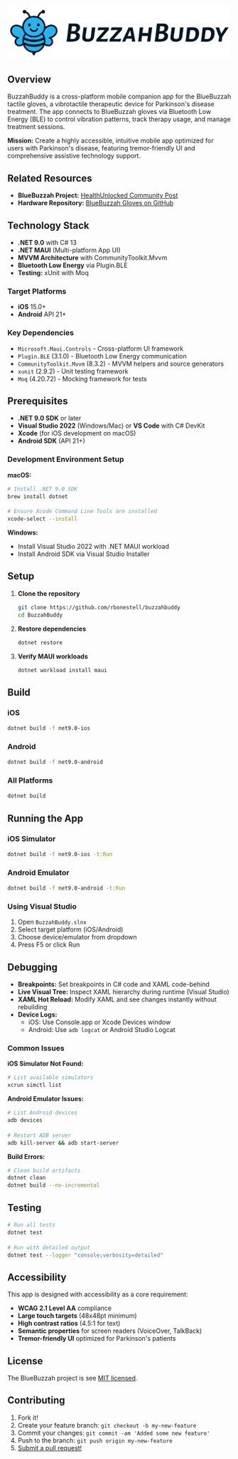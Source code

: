 ![BuzzahBuddy](readme-logo.svg)

## Overview

BuzzahBuddy is a cross-platform mobile companion app for the BlueBuzzah tactile gloves, a vibrotactile therapeutic device for Parkinson's disease treatment. The app connects to BlueBuzzah gloves via Bluetooth Low Energy (BLE) to control vibration patterns, track therapy usage, and manage treatment sessions.

**Mission:** Create a highly accessible, intuitive mobile app optimized for users with Parkinson's disease, featuring tremor-friendly UI and comprehensive assistive technology support.

## Related Resources

- **BlueBuzzah Project:** [HealthUnlocked Community Post](https://healthunlocked.com/cure-parkinsons/posts/151962393/the-blue-buzzah-a-new-wireless-diy-vibrotactile-glove)
- **Hardware Repository:** [BlueBuzzah Gloves on GitHub](https://github.com/PWPInnovator898/BlueBuzzah-Gloves)

## Technology Stack

- **.NET 9.0** with C# 13
- **.NET MAUI** (Multi-platform App UI)
- **MVVM Architecture** with CommunityToolkit.Mvvm
- **Bluetooth Low Energy** via Plugin.BLE
- **Testing:** xUnit with Moq

### Target Platforms

- **iOS** 15.0+
- **Android** API 21+

### Key Dependencies

- `Microsoft.Maui.Controls` - Cross-platform UI framework
- `Plugin.BLE` (3.1.0) - Bluetooth Low Energy communication
- `CommunityToolkit.Mvvm` (8.3.2) - MVVM helpers and source generators
- `xunit` (2.9.2) - Unit testing framework
- `Moq` (4.20.72) - Mocking framework for tests

## Prerequisites

- **.NET 9.0 SDK** or later
- **Visual Studio 2022** (Windows/Mac) or **VS Code** with C# DevKit
- **Xcode** (for iOS development on macOS)
- **Android SDK** (API 21+)

### Development Environment Setup

**macOS:**

```bash
# Install .NET 9.0 SDK
brew install dotnet

# Ensure Xcode Command Line Tools are installed
xcode-select --install
```

**Windows:**

- Install Visual Studio 2022 with .NET MAUI workload
- Install Android SDK via Visual Studio Installer

## Setup

1. **Clone the repository**

   ```bash
   git clone https://github.com/rbonestell/buzzahbuddy
   cd BuzzahBuddy
   ```

2. **Restore dependencies**

   ```bash
   dotnet restore
   ```

3. **Verify MAUI workloads**
   ```bash
   dotnet workload install maui
   ```

## Build

### iOS

```bash
dotnet build -f net9.0-ios
```

### Android

```bash
dotnet build -f net9.0-android
```

### All Platforms

```bash
dotnet build
```

## Running the App

### iOS Simulator

```bash
dotnet build -f net9.0-ios -t:Run
```

### Android Emulator

```bash
dotnet build -f net9.0-android -t:Run
```

### Using Visual Studio

1. Open `BuzzahBuddy.slnx`
2. Select target platform (iOS/Android)
3. Choose device/emulator from dropdown
4. Press F5 or click Run

## Debugging

- **Breakpoints:** Set breakpoints in C# code and XAML code-behind
- **Live Visual Tree:** Inspect XAML hierarchy during runtime (Visual Studio)
- **XAML Hot Reload:** Modify XAML and see changes instantly without rebuilding
- **Device Logs:**
  - iOS: Use Console.app or Xcode Devices window
  - Android: Use `adb logcat` or Android Studio Logcat

### Common Issues

**iOS Simulator Not Found:**

```bash
# List available simulators
xcrun simctl list
```

**Android Emulator Issues:**

```bash
# List Android devices
adb devices

# Restart ADB server
adb kill-server && adb start-server
```

**Build Errors:**

```bash
# Clean build artifacts
dotnet clean
dotnet build --no-incremental
```

## Testing

```bash
# Run all tests
dotnet test

# Run with detailed output
dotnet test --logger "console;verbosity=detailed"
```

## Accessibility

This app is designed with accessibility as a core requirement:

- **WCAG 2.1 Level AA** compliance
- **Large touch targets** (48x48pt minimum)
- **High contrast ratios** (4.5:1 for text)
- **Semantic properties** for screen readers (VoiceOver, TalkBack)
- **Tremor-friendly UI** optimized for Parkinson's patients

## License

The BlueBuzzah project is see [MIT licensed](./LICENSE).

## Contributing

1. Fork it!
2. Create your feature branch: `git checkout -b my-new-feature`
3. Commit your changes: `git commit -am 'Added some new feature'`
4. Push to the branch: `git push origin my-new-feature`
5. [Submit a pull request!](https://github.com/rbonestell/bluebuzzah/pull/new/development)

